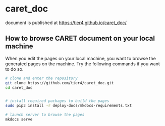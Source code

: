 # caret_doc

document is published at <https://tier4.github.io/caret_doc/>

## How to browse CARET document on your local machine

When you edit the pages on your local machine, you want to browse the generated pages on the machine.
Try the following commands if you want to do so.

```bash
# clone and enter the repository
git clone https://github.com/tier4/caret_doc.git
cd caret_doc


# install required packages to build the pages
sudo pip3 install -r deploy-docs/mkdocs-requirements.txt

# launch server to browse the pages
mkdocs serve
```
